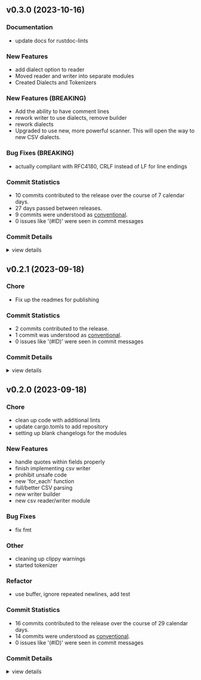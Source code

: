 


## v0.3.0 (2023-10-16)

### Documentation

 - <csr-id-13ae74c7a318037939a4604a28a1cf33d87741a0/> update docs for rustdoc-lints

### New Features

 - <csr-id-7090af7410fa95c6a4f09d4f6e99826a7eef8ec4/> add dialect option to reader
 - <csr-id-51050d666b2d523776eab99531e6b85d5a7e1596/> Moved reader and writer into separate modules
 - <csr-id-7c509d006010ac421429b08b3cfb51afbfa1f0c4/> Created Dialects and Tokenizers

### New Features (BREAKING)

 - <csr-id-2e4a584642a34fe7dee9b477b4fc0a86fe62bfe4/> Add the ability to have comment lines
 - <csr-id-6b24c66b7208048fa6ef8c951a0e1a3dbc23c98f/> rework writer to use dialects, remove builder
 - <csr-id-8d8140c7164638c859e88229fe42a9b2ba0b5d41/> rework dialects
 - <csr-id-a2bed65772914f4981d0c7dc060bfd3bb5e15b57/> Upgraded to use new, more powerful scanner.
   This will open the way to new CSV dialects.

### Bug Fixes (BREAKING)

 - <csr-id-28e07a41df63f6d5551db7b0135aface45d91fa4/> actually compliant with RFC4180, CRLF instead of LF for line endings

### Commit Statistics

<csr-read-only-do-not-edit/>

 - 10 commits contributed to the release over the course of 7 calendar days.
 - 27 days passed between releases.
 - 9 commits were understood as [conventional](https://www.conventionalcommits.org).
 - 0 issues like '(#ID)' were seen in commit messages

### Commit Details

<csr-read-only-do-not-edit/>

<details><summary>view details</summary>

 * **Uncategorized**
    - Release irox-tools v0.2.2 ([`f49db4f`](https://github.com/spmadden/irox/commit/f49db4fc702003b0e464b0dbcc65cdcf0c629935))
    - Update docs for rustdoc-lints ([`13ae74c`](https://github.com/spmadden/irox/commit/13ae74c7a318037939a4604a28a1cf33d87741a0))
    - Add the ability to have comment lines ([`2e4a584`](https://github.com/spmadden/irox/commit/2e4a584642a34fe7dee9b477b4fc0a86fe62bfe4))
    - Actually compliant with RFC4180, CRLF instead of LF for line endings ([`28e07a4`](https://github.com/spmadden/irox/commit/28e07a41df63f6d5551db7b0135aface45d91fa4))
    - Add dialect option to reader ([`7090af7`](https://github.com/spmadden/irox/commit/7090af7410fa95c6a4f09d4f6e99826a7eef8ec4))
    - Rework writer to use dialects, remove builder ([`6b24c66`](https://github.com/spmadden/irox/commit/6b24c66b7208048fa6ef8c951a0e1a3dbc23c98f))
    - Rework dialects ([`8d8140c`](https://github.com/spmadden/irox/commit/8d8140c7164638c859e88229fe42a9b2ba0b5d41))
    - Upgraded to use new, more powerful scanner. ([`a2bed65`](https://github.com/spmadden/irox/commit/a2bed65772914f4981d0c7dc060bfd3bb5e15b57))
    - Moved reader and writer into separate modules ([`51050d6`](https://github.com/spmadden/irox/commit/51050d666b2d523776eab99531e6b85d5a7e1596))
    - Created Dialects and Tokenizers ([`7c509d0`](https://github.com/spmadden/irox/commit/7c509d006010ac421429b08b3cfb51afbfa1f0c4))
</details>

## v0.2.1 (2023-09-18)

<csr-id-f99614a5ce3368072b4d44dacede0e6e847b0b2e/>

### Chore

 - <csr-id-f99614a5ce3368072b4d44dacede0e6e847b0b2e/> Fix up the readmes for publishing

### Commit Statistics

<csr-read-only-do-not-edit/>

 - 2 commits contributed to the release.
 - 1 commit was understood as [conventional](https://www.conventionalcommits.org).
 - 0 issues like '(#ID)' were seen in commit messages

### Commit Details

<csr-read-only-do-not-edit/>

<details><summary>view details</summary>

 * **Uncategorized**
    - Release irox-csv v0.2.1 ([`c6d09fa`](https://github.com/spmadden/irox/commit/c6d09fa4965c8f6fa3d78bd7c1231e7982118b8c))
    - Fix up the readmes for publishing ([`f99614a`](https://github.com/spmadden/irox/commit/f99614a5ce3368072b4d44dacede0e6e847b0b2e))
</details>

## v0.2.0 (2023-09-18)

<csr-id-f03d8a3ec997d53470bfdeb5e76b71925aac3f10/>
<csr-id-80d2b88bdcb553faaeafc09673c31d7ebedafd19/>
<csr-id-1a365333397b02a5f911d0897c3bf0c80f6c2b80/>
<csr-id-5c178560becc0b665d70be2d99a1cffad3ba4284/>
<csr-id-6d1d9a937390e9c89c4a1c66ae55f547d22e63df/>
<csr-id-e720f74b2427c4e02a92f384eaa93a28b9de28c3/>

### Chore

 - <csr-id-f03d8a3ec997d53470bfdeb5e76b71925aac3f10/> clean up code with additional lints
 - <csr-id-80d2b88bdcb553faaeafc09673c31d7ebedafd19/> update cargo.tomls to add repository
 - <csr-id-1a365333397b02a5f911d0897c3bf0c80f6c2b80/> setting up blank changelogs for the modules

### New Features

 - <csr-id-4a8470c0e380c48074bc51d1a1d178e2e7adeabb/> handle quotes within fields properly
 - <csr-id-3e154fb17540a26faf18719aeb753e38e7a03ce0/> finish implementing csv writer
 - <csr-id-c088de020214e47f28391d0af5a64abe56ad185b/> prohibit unsafe code
 - <csr-id-175d88ed8477654ef0b42e4af2c541d1a78ad4ad/> new 'for_each' function
 - <csr-id-1a158e6a3fcfcb9c7968bdd594848df0ccbbb8b1/> full/better CSV parsing
 - <csr-id-c943d81155c5eea1ec848648ff80178f5fa27211/> new writer builder
 - <csr-id-bf6140c24fa8240fe6960b504e3bc1ac48ffef72/> new csv reader/writer module

### Bug Fixes

 - <csr-id-e91b38d650a1f4cae2bf4b5b3c31717c2d9de83c/> fix fmt

### Other

 - <csr-id-5c178560becc0b665d70be2d99a1cffad3ba4284/> cleaning up clippy warnings
 - <csr-id-6d1d9a937390e9c89c4a1c66ae55f547d22e63df/> started tokenizer

### Refactor

 - <csr-id-e720f74b2427c4e02a92f384eaa93a28b9de28c3/> use buffer, ignore repeated newlines, add test

### Commit Statistics

<csr-read-only-do-not-edit/>

 - 16 commits contributed to the release over the course of 29 calendar days.
 - 14 commits were understood as [conventional](https://www.conventionalcommits.org).
 - 0 issues like '(#ID)' were seen in commit messages

### Commit Details

<csr-read-only-do-not-edit/>

<details><summary>view details</summary>

 * **Uncategorized**
    - Release irox-enums_derive v0.2.0, irox-enums v0.2.0, irox-tools v0.2.0, irox-units v0.2.0, irox-carto v0.2.0, irox-csv v0.2.0, irox-egui-extras v0.2.0, irox-networking v0.2.0, irox-types v0.2.0, irox-influxdb_v1 v0.2.0, irox-structs_derive v0.2.0, irox-structs v0.2.0, irox-nmea0183 v0.1.0, irox-sirf v0.2.0, irox-stats v0.2.0, irox-winlocation-api v0.1.0, irox v0.2.0, safety bump 10 crates ([`6a72204`](https://github.com/spmadden/irox/commit/6a722046661ceef02a66c2067e2c5c15ce102e04))
    - Clean up code with additional lints ([`f03d8a3`](https://github.com/spmadden/irox/commit/f03d8a3ec997d53470bfdeb5e76b71925aac3f10))
    - Update cargo.tomls to add repository ([`80d2b88`](https://github.com/spmadden/irox/commit/80d2b88bdcb553faaeafc09673c31d7ebedafd19))
    - Feat!(csv): more robust testing, renames, documentation ([`b0f36ac`](https://github.com/spmadden/irox/commit/b0f36ac6b0ca5011f68274c0e90b5362e1b8f151))
    - Handle quotes within fields properly ([`4a8470c`](https://github.com/spmadden/irox/commit/4a8470c0e380c48074bc51d1a1d178e2e7adeabb))
    - Use buffer, ignore repeated newlines, add test ([`e720f74`](https://github.com/spmadden/irox/commit/e720f74b2427c4e02a92f384eaa93a28b9de28c3))
    - Setting up blank changelogs for the modules ([`1a36533`](https://github.com/spmadden/irox/commit/1a365333397b02a5f911d0897c3bf0c80f6c2b80))
    - Finish implementing csv writer ([`3e154fb`](https://github.com/spmadden/irox/commit/3e154fb17540a26faf18719aeb753e38e7a03ce0))
    - Cleaning up clippy warnings ([`5c17856`](https://github.com/spmadden/irox/commit/5c178560becc0b665d70be2d99a1cffad3ba4284))
    - Prohibit unsafe code ([`c088de0`](https://github.com/spmadden/irox/commit/c088de020214e47f28391d0af5a64abe56ad185b))
    - New 'for_each' function ([`175d88e`](https://github.com/spmadden/irox/commit/175d88ed8477654ef0b42e4af2c541d1a78ad4ad))
    - Fix fmt ([`e91b38d`](https://github.com/spmadden/irox/commit/e91b38d650a1f4cae2bf4b5b3c31717c2d9de83c))
    - Full/better CSV parsing ([`1a158e6`](https://github.com/spmadden/irox/commit/1a158e6a3fcfcb9c7968bdd594848df0ccbbb8b1))
    - Started tokenizer ([`6d1d9a9`](https://github.com/spmadden/irox/commit/6d1d9a937390e9c89c4a1c66ae55f547d22e63df))
    - New writer builder ([`c943d81`](https://github.com/spmadden/irox/commit/c943d81155c5eea1ec848648ff80178f5fa27211))
    - New csv reader/writer module ([`bf6140c`](https://github.com/spmadden/irox/commit/bf6140c24fa8240fe6960b504e3bc1ac48ffef72))
</details>


